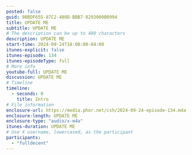 ```yaml
---
posted: false
guid: 9BBDF655-87C2-480D-BBB7-0293000B0994
title: UPDATE ME
subtitle: UPDATE ME
# The description can be up to 400 characters
description: UPDATE ME
start-time: 2024-09-24T18:00:00-04:00
itunes-explicit: false
itunes-episode: 134
itunes-episodeType: full
# More info
youtube-full: UPDATE ME
discussion: UPDATE ME
# Timeline
timeline:
  - seconds: 0
    title: Intro
# File information
enclosure-url: https://media.phor.net/csh/2024-09-24-episode-134.m4a
enclosure-length: UPDATE ME
enclosure-type: "audio/x-m4a"
itunes-duration: UPDATE ME
# Use X username, lowercased, as the participant
participants:
  - "fulldecent"
---
```


<!--end of quick notes-->
